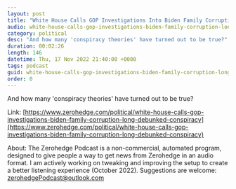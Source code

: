 ```yaml
---
layout: post
title: "White House Calls GOP Investigations Into Biden Family Corruption 'Long-Debunked Conspiracy Theories'"
audio: white-house-calls-gop-investigations-biden-family-corruption-long-debunked-conspiracy-0
category: political
desc: "And how many 'conspiracy theories' have turned out to be true?"
duration: 00:02:26
length: 146
datetime: Thu, 17 Nov 2022 21:40:00 +0000
tags: podcast
guid: white-house-calls-gop-investigations-biden-family-corruption-long-debunked-conspiracy-0
order: 0
---
```

And how many 'conspiracy theories' have turned out to be true?

Link: [https://www.zerohedge.com/political/white-house-calls-gop-investigations-biden-family-corruption-long-debunked-conspiracy](https://www.zerohedge.com/political/white-house-calls-gop-investigations-biden-family-corruption-long-debunked-conspiracy)

About: The Zerohedge Podcast is a non-commercial, automated program, designed to give people a way to get news from Zerohedge in an audio format.  I am actively working on tweaking and improving the setup to create a better listening experience (October 2022).  Suggestions are welcome: [zerohedgePodcast@outlook.com](mailto:zerohedgePodcast@outlook.com)